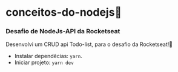 # conceitos-do-nodejs🥕
### Desafio de NodeJs-API da Rocketseat

Desenvolvi um CRUD api Todo-list, para o desafio da Rocketseat!🥕

- Instalar dependêcias: `yarn`.
- Iniciar projeto: `yarn dev`
